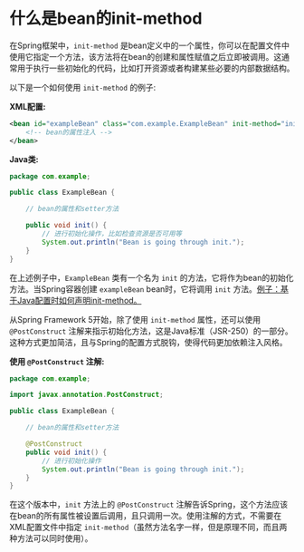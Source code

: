 # 什么是bean的init-method

在Spring框架中，`init-method` 是bean定义中的一个属性，你可以在配置文件中使用它指定一个方法，该方法将在bean的创建和属性赋值之后立即被调用。这通常用于执行一些初始化的代码，比如打开资源或者构建某些必要的内部数据结构。

以下是一个如何使用 `init-method` 的例子:

**XML配置:**
```xml
<bean id="exampleBean" class="com.example.ExampleBean" init-method="init">
    <!-- bean的属性注入 -->
</bean>
```

**Java类:**
```java
package com.example;

public class ExampleBean {

    // bean的属性和setter方法

    public void init() {
        // 进行初始化操作，比如检查资源是否可用等
        System.out.println("Bean is going through init.");
    }
}
```

在上述例子中，`ExampleBean` 类有一个名为 `init` 的方法，它将作为bean的初始化方法。当Spring容器创建 `exampleBean` bean时，它将调用 `init` 方法。[例子：基于Java配置时如何声明init-method。](https://github.com/hiwangzi/learn-spring-in-action-v4/blob/c39064da4c388538ae7a116206c3425b0e1a0e1e/chapter1/src/main/java/com/hiwangzi/chapter1/LifecycleKnightConfig.java#L14)

从Spring Framework 5开始，除了使用 `init-method` 属性，还可以使用 `@PostConstruct` 注解来指示初始化方法，这是Java标准（JSR-250）的一部分。这种方式更加简洁，且与Spring的配置方式脱钩，使得代码更加依赖注入风格。

**使用 `@PostConstruct` 注解:**
```java
package com.example;

import javax.annotation.PostConstruct;

public class ExampleBean {

    // bean的属性和setter方法

    @PostConstruct
    public void init() {
        // 进行初始化操作
        System.out.println("Bean is going through init.");
    }
}
```

在这个版本中，`init` 方法上的 `@PostConstruct` 注解告诉Spring，这个方法应该在bean的所有属性被设置后调用，且只调用一次。使用注解的方式，不需要在XML配置文件中指定 `init-method`（虽然方法名字一样，但是原理不同，而且两种方法可以同时使用）。